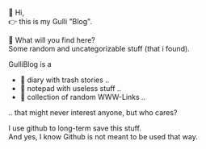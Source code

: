 👋 Hi,   
👉 this is my Gulli "Blog".


👀 What will you find here?  
Some random and uncategorizable stuff (that i found).

GulliBlog is a
- 📖 diary with trash stories ..
- 📝 notepad with useless stuff ..
- 🔗 collection of random WWW-Links ..  

.. that might never interest anyone, but who cares?
  
    
I use github to long-term save this stuff.  
And yes, I know Github is not meant to be used that way.


<!---
GulliBlog/GulliBlog is a ✨ special ✨ repository because its `README.md` (this file) appears on your GitHub profile.
You can click the Preview link to take a look at your changes.
--->
